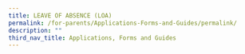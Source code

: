 ```yaml
---
title: LEAVE OF ABSENCE (LOA)
permalink: /for-parents/Applications-Forms-and-Guides/permalink/
description: ""
third_nav_title: Applications, Forms and Guides
---
```

